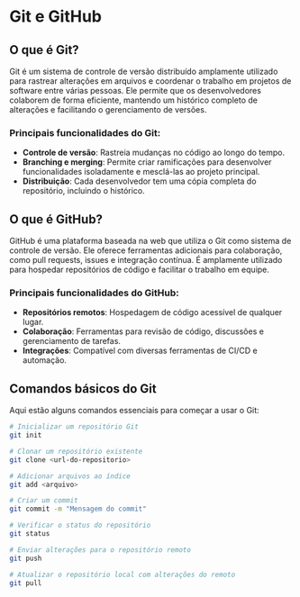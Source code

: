 # Git e GitHub

## O que é Git?
Git é um sistema de controle de versão distribuído amplamente utilizado para rastrear alterações em arquivos e coordenar o trabalho em projetos de software entre várias pessoas. Ele permite que os desenvolvedores colaborem de forma eficiente, mantendo um histórico completo de alterações e facilitando o gerenciamento de versões.

### Principais funcionalidades do Git:
- **Controle de versão**: Rastreia mudanças no código ao longo do tempo.
- **Branching e merging**: Permite criar ramificações para desenvolver funcionalidades isoladamente e mesclá-las ao projeto principal.
- **Distribuição**: Cada desenvolvedor tem uma cópia completa do repositório, incluindo o histórico.

## O que é GitHub?
GitHub é uma plataforma baseada na web que utiliza o Git como sistema de controle de versão. Ele oferece ferramentas adicionais para colaboração, como pull requests, issues e integração contínua. É amplamente utilizado para hospedar repositórios de código e facilitar o trabalho em equipe.

### Principais funcionalidades do GitHub:
- **Repositórios remotos**: Hospedagem de código acessível de qualquer lugar.
- **Colaboração**: Ferramentas para revisão de código, discussões e gerenciamento de tarefas.
- **Integrações**: Compatível com diversas ferramentas de CI/CD e automação.

## Comandos básicos do Git
Aqui estão alguns comandos essenciais para começar a usar o Git:

```bash
# Inicializar um repositório Git
git init

# Clonar um repositório existente
git clone <url-do-repositorio>

# Adicionar arquivos ao índice
git add <arquivo>

# Criar um commit
git commit -m "Mensagem do commit"

# Verificar o status do repositório
git status

# Enviar alterações para o repositório remoto
git push

# Atualizar o repositório local com alterações do remoto
git pull